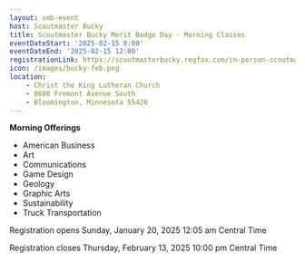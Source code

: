 ```yaml
---
layout: smb-event
host: Scoutmaster Bucky
title: Scoutmaster Bucky Merit Badge Day - Morning Classes
eventDateStart: '2025-02-15 8:00'
eventDateEnd: '2025-02-15 12:00'
registrationLink: https://scoutmasterbucky.regfox.com/in-person-scoutmaster-bucky-february-merit-badge-day-am-2025-02-15-am
icon: /images/bucky-feb.png
location:
    - Christ the King Lutheran Church
    - 8600 Fremont Avenue South
    - Bloomington, Minnesota 55420
---
```


**Morning Offerings**
* American Business
* Art
* Communications
* Game Design
* Geology
* Graphic Arts
* Sustainability
* Truck Transportation


Registration opens Sunday, January 20, 2025 12:05 am Central Time


Registration closes Thursday, February 13, 2025 10:00 pm Central Time
